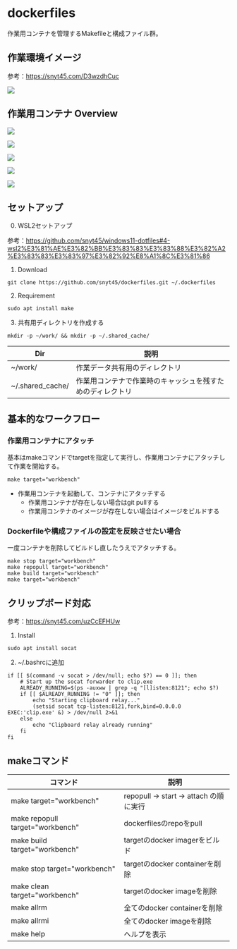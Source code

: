 # dockerfiles
作業用コンテナを管理するMakefileと構成ファイル群。

## 作業環境イメージ
参考：https://snyt45.com/D3wzdhCuc

![](https://firebasestorage.googleapis.com/v0/b/firescript-577a2.appspot.com/o/imgs%2Fapp%2Fmy_blog%2FDWXAyzZ2b4.png?alt=media&token=d98e3929-889a-4b26-bdfb-9a8c365c07d3)

## 作業用コンテナ Overview

![](https://firebasestorage.googleapis.com/v0/b/firescript-577a2.appspot.com/o/imgs%2Fapp%2Fyuta_sano%2F4dK7vi0zxJ.png?alt=media&token=0c5702cc-10df-48ce-a874-f74a30088d47)

![](https://firebasestorage.googleapis.com/v0/b/firescript-577a2.appspot.com/o/imgs%2Fapp%2Fyuta_sano%2FxgEWBY_DJj.png?alt=media&token=e70049d4-eaec-44e6-b2bd-5545aecc2f6e)

![](https://firebasestorage.googleapis.com/v0/b/firescript-577a2.appspot.com/o/imgs%2Fapp%2Fyuta_sano%2FiTuwXT4XTL.png?alt=media&token=46f74504-38db-4931-aa27-fe3bfe76e05c)

![](https://firebasestorage.googleapis.com/v0/b/firescript-577a2.appspot.com/o/imgs%2Fapp%2Fyuta_sano%2F5juDiFU-aK.png?alt=media&token=1af66f99-95ca-49c4-bbce-d8fa6b83ad27)

![](https://firebasestorage.googleapis.com/v0/b/firescript-577a2.appspot.com/o/imgs%2Fapp%2Fyuta_sano%2FTJemLOwBpQ.png?alt=media&token=d8f75739-e259-4455-86b3-41369473c6bd)

## セットアップ

0. WSL2セットアップ

参考：https://github.com/snyt45/windows11-dotfiles#4-wsl2%E3%81%AE%E3%82%BB%E3%83%83%E3%83%88%E3%82%A2%E3%83%83%E3%83%97%E3%82%92%E8%A1%8C%E3%81%86

1. Download

```
git clone https://github.com/snyt45/dockerfiles.git ~/.dockerfiles
```

2. Requirement

```
sudo apt install make
```

3. 共有用ディレクトリを作成する

```
mkdir -p ~/work/ && mkdir -p ~/.shared_cache/
```

| Dir | 説明 |
| --- | --- |
| ~/work/ | 作業データ共有用のディレクトリ |
| ~/.shared_cache/ | 作業用コンテナで作業時のキャッシュを残すためのディレクトリ |

## 基本的なワークフロー

### 作業用コンテナにアタッチ

基本はmakeコマンドでtargetを指定して実行し、作業用コンテナにアタッチして作業を開始する。

```
make target="workbench"
```

- 作業用コンテナを起動して、コンテナにアタッチする
  - 作業用コンテナが存在しない場合はgit pullする
  - 作業用コンテナのイメージが存在しない場合はイメージをビルドする

### Dockerfileや構成ファイルの設定を反映させたい場合

一度コンテナを削除してビルドし直したうえでアタッチする。

```
make stop target="workbench"
make repopull target="workbench"
make build target="workbench"
make target="workbench"
```

## クリップボード対応
参考：https://snyt45.com/uzCcEFHUw

1. Install

```
sudo apt install socat
```

2. ~/.bashrcに追加

```
if [[ $(command -v socat > /dev/null; echo $?) == 0 ]]; then
    # Start up the socat forwarder to clip.exe
    ALREADY_RUNNING=$(ps -auxww | grep -q "[l]isten:8121"; echo $?)
    if [[ $ALREADY_RUNNING != "0" ]]; then
        echo "Starting clipboard relay..."
        (setsid socat tcp-listen:8121,fork,bind=0.0.0.0 EXEC:'clip.exe' &) > /dev/null 2>&1
    else
        echo "Clipboard relay already running"
    fi
fi
```

## makeコマンド

| コマンド | 説明 |
| ---- | ---- |
| make target="workbench" | repopull -> start -> attach の順に実行 |
| make repopull target="workbench" | dockerfilesのrepoをpull |
| make build target="workbench" | targetのdocker imagerをビルド |
| make stop target="workbench" | targetのdocker containerを削除 |
| make clean target="workbench" | targetのdocker imageを削除 |
| make allrm | 全てのdocker containerを削除 |
| make allrmi | 全てのdocker imageを削除 |
| make help | ヘルプを表示 |
